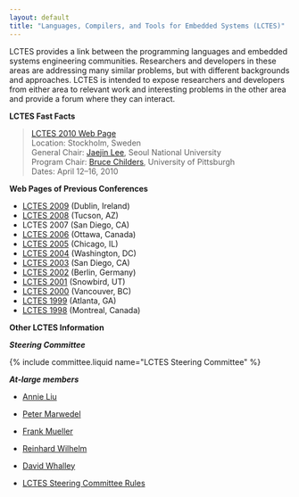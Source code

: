 ```yaml
---
layout: default
title: "Languages, Compilers, and Tools for Embedded Systems (LCTES)"
---
```

LCTES provides a link between the programming languages and
embedded systems engineering communities. Researchers and
developers in these areas are addressing many similar problems, but
with different backgrounds and approaches. LCTES is intended to
expose researchers and developers from either area to relevant work
and interesting problems in the other area and provide a forum
where they can interact.   

**LCTES Fast Facts**

> [LCTES 2010 Web Page](http://www.cs.pitt.edu/lctes2010/)  
> Location: Stockholm, Sweden  
> General Chair:
> [Jaejin Lee](http://aces.snu.ac.kr/~jlee/Jaejin_Lees_Home/Home.html),
> Seoul National University  
> Program Chair: [Bruce Childers](http://www.cs.pitt.edu/~childers/),
> University of Pittsburgh   
> Dates: April 12&#8211;16, 2010  

**Web Pages of Previous Conferences**  
- [LCTES 2009](http://www.cse.psu.edu/lctes09/) (Dublin, Ireland)  
- [LCTES 2008](http://lctes08.flux.utah.edu/) (Tucson, AZ)  
- LCTES 2007 (San Diego, CA)  
- [LCTES 2006](http://www.elis.ugent.be/lctes2006/) (Ottawa, Canada)  
- [LCTES 2005](http://lctes05.snu.ac.kr/) (Chicago, IL)  
- [LCTES 2004](http://lctes04.flux.utah.edu/) (Washington, DC)  
- [LCTES 2003](http://www.ce.chalmers.se/~pers/LCTES03) (San Diego, CA)  
- [LCTES 2002](http://www.edaa.com/lctes-scopes02/) (Berlin, Germany)  
- [LCTES 2001](http://redwood.snu.ac.kr/lctes2001/) (Snowbird, UT)   
- [LCTES 2000](http://archi.snu.ac.kr/lctes2000/) (Vancouver, BC)   
- [LCTES 1999](http://www.cs.indiana.edu/~liu/lctes99/) (Atlanta, GA)  
- [LCTES 1998](http://www.informatik.hu-berlin.de/~mueller/lctes98/) (Montreal, Canada)  

**Other LCTES Information**  

***Steering Committee***
 
{% include committee.liquid name="LCTES Steering Committee" %}

***At-large members***

-   [Annie Liu](http://www.cs.indiana.edu/~liu/)
-   [Peter Marwedel](http://ls12-www.cs.uni-dortmund.de/~marwedel/)
-   [Frank Mueller](http://www.informatik.hu-berlin.de/~mueller/)
-   [Reinhard Wilhelm](http://www.cs.uni-sb.de/RW/users/wilhelm/wilhelm.html)
-   [David Whalley](http://www.cs.fsu.edu/~whalley/)
 
- [LCTES Steering Committee Rules](/Conferences/LCTES/By-laws)
